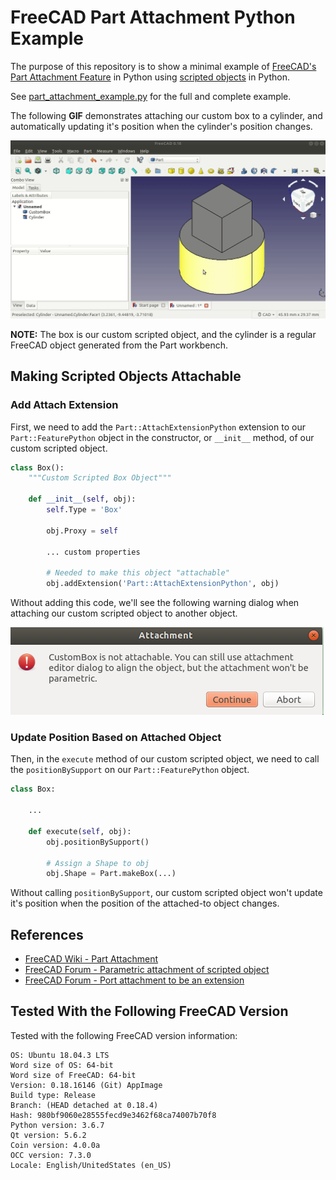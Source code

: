 # FreeCAD Part Attachment Python Example
The purpose of this repository is to show a minimal example of [FreeCAD's Part Attachment Feature](https://wiki.freecadweb.org/Part_Attachment) in Python using [scripted objects](https://wiki.freecadweb.org/FeaturePython_Objects) in Python.

See [part_attachment_example.py](./part_attachment_example.py) for the full and complete example.

The following **GIF** demonstrates attaching our custom box to a cylinder, and automatically updating it's position when the cylinder's position changes.

![Custom Box Attached To Cylinder Example](./box-attached-to-cylinder.gif)

**NOTE:** The box is our custom scripted object, and the cylinder is a regular FreeCAD object generated from the Part workbench.

## Making Scripted Objects Attachable

### Add Attach Extension

First, we need to add the `Part::AttachExtensionPython` extension to our `Part::FeaturePython` object in the constructor, or `__init__` method, of our custom scripted object.

```python
class Box():
    """Custom Scripted Box Object"""

    def __init__(self, obj):
        self.Type = 'Box'

        obj.Proxy = self
        
        ... custom properties

        # Needed to make this object "attachable"
        obj.addExtension('Part::AttachExtensionPython', obj)
```

Without adding this code, we'll see the following warning dialog when attaching our custom scripted object to another object.

![attachment warning dialog](./attachment-warning-dialog.png)

### Update Position Based on Attached Object
Then, in the `execute` method of our custom scripted object, we need to call the `positionBySupport` on our `Part::FeaturePython` object.

```python
class Box:
    
    ...

    def execute(self, obj):
        obj.positionBySupport()
        
        # Assign a Shape to obj
        obj.Shape = Part.makeBox(...)
```

Without calling `positionBySupport`, our custom scripted object won't update it's position when the position of the attached-to object changes.

## References
* [FreeCAD Wiki - Part Attachment](https://wiki.freecadweb.org/Part_Attachment)
* [FreeCAD Forum - Parametric attachment of scripted object](https://forum.freecadweb.org/viewtopic.php?f=22&t=24794)
* [FreeCAD Forum - Port attachment to be an extension](https://forum.freecadweb.org/viewtopic.php?f=10&t=18978&start=10)

## Tested With the Following FreeCAD Version
Tested with the following FreeCAD version information:

```
OS: Ubuntu 18.04.3 LTS
Word size of OS: 64-bit
Word size of FreeCAD: 64-bit
Version: 0.18.16146 (Git) AppImage
Build type: Release
Branch: (HEAD detached at 0.18.4)
Hash: 980bf9060e28555fecd9e3462f68ca74007b70f8
Python version: 3.6.7
Qt version: 5.6.2
Coin version: 4.0.0a
OCC version: 7.3.0
Locale: English/UnitedStates (en_US)
```
